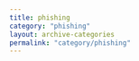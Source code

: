 ```yaml
---
title: phishing
category: "phishing"
layout: archive-categories
permalink: "category/phishing"
---
```

